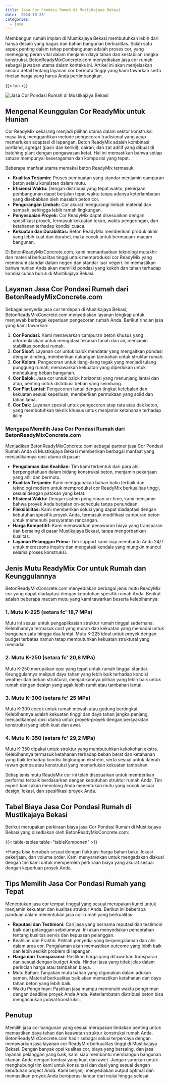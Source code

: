 ```yaml
---
title: Jasa Cor Pondasi Rumah di Mustikajaya Bekasi
date: '2024-10-28'
categories:
  - jasa
---
```


Membangun rumah impian di Mustikajaya Bekasi membutuhkan lebih dari hanya desain yang bagus dan bahan bangunan berkualitas. Salah satu aspek penting dalam tahap pembangunan adalah proses cor, yang memegang peran vital dalam menjamin daya tahan dan kestabilan rangka konstruksi. BetonReadyMixConcrete.com menyediakan jasa cor rumah sebagai jawaban utama dalam konteks ini. Artikel ini akan menjelaskan secara detail tentang layanan cor bermutu tinggi yang kami tawarkan serta rincian harga yang harus Anda pertimbangkan.

{{< toc >}}

![Jasa Cor Pondasi Rumah di Mustikajaya Bekasi](https://betoncor8.github.io/cor/harga-beton-readymix-concrete%20(10).png)

## Mengenal Keunggulan Cor ReadyMix untuk Hunian

Cor ReadyMix sekarang menjadi pilihan utama dalam sektor konstruksi masa kini, menggantikan metode pengecoran tradisional yang acap memerlukan adaptasi di lapangan. Beton ReadyMix adalah kombinasi portland, agregat (pasir dan kerikil), cairan, dan zat aditif yang dibuat di batching plant dengan pengawasan ketat. Hal ini memastikan bahwa setiap satuan mempunyai keseragaman dan komposisi yang tepat.

Beberapa manfaat utama memakai beton ReadyMix termasuk:

- **Kualitas Terjamin:** Proses pembuatan yang standar menjamin campuran beton selalu konsisten dalam mutu.
- **Efisiensi Waktu:** Dengan distribusi yang tepat waktu, pekerjaan pembangunan dapat berjalan tepat waktu tanpa adanya keterlambatan yang disebabkan oleh masalah beton cor.
- **Pengurangan Limbah:** Cor akurat mengurangi limbah material dan sampah, sehingga lebih ramah lingkungan.
- **Penyesuaian Proyek:** Cor ReadyMix dapat disesuaikan dengan spesifikasi proyek, termasuk kekuatan tekan, waktu pengeringan, dan ketahanan terhadap kondisi cuaca.
- **Kekuatan dan Durabilitas:** Beton ReadyMix memberikan produk akhir yang lebih kuat dan durabel, maka cocok untuk bermacam-macam bangunan.

Di BetonReadyMixConcrete.com, kami memanfaatkan teknologi mutakhir dan material berkualitas tinggi untuk memproduksi cor ReadyMix yang memenuhi standar dalam negeri dan standar luar negeri. Ini memastikan bahwa hunian Anda akan memiliki pondasi yang kokoh dan tahan terhadap kondisi cuaca buruk di Mustikajaya Bekasi.

## Layanan Jasa Cor Pondasi Rumah dari BetonReadyMixConcrete.com

Sebagai penyedia jasa cor terdepan di Mustikajaya Bekasi, BetonReadyMixConcrete.com menyediakan layanan lengkap untuk menjawab berbagai keperluan pengecoran rumah Anda. Berikut rincian jasa yang kami tawarkan:

1. **Cor Pondasi:** Kami menawarkan campuran beton khusus yang diformulasikan untuk mengatasi tekanan tanah dan air, menjamin stabilitas pondasi rumah.
2. **Cor Sloof:** Layanan cor untuk balok mendatar yang mengaitkan pondasi dengan dinding, memberikan dukungan tambahan untuk struktur rumah.
3. **Cor Kolom:** Pengecoran untuk tiang-tiang tegak yang menjadi tulang punggung rumah, menawarkan kekuatan yang diperlukan untuk mendukung beban bangunan.
4. **Cor Balok:** Jasa cor untuk balok horizontal yang menunjang lantai dan atap, penting untuk distribusi beban yang seimbang.
5. **Cor Plat Lantai:** Pengecoran lantai dengan tingkat ketebalan dan kekuatan sesuai keperluan, memberikan permukaan yang solid dan tahan lama.
6. **Cor Dak:** Layanan spesial untuk pengecoran atap rata atau dak beton, yang membutuhkan teknik khusus untuk menjamin ketahanan terhadap iklim.

### Mengapa Memilih Jasa Cor Pondasi Rumah dari BetonReadyMixConcrete.com

Menjadikan BetonReadyMixConcrete.com sebagai partner jasa Cor Pondasi Rumah Anda di Mustikajaya Bekasi memberikan berbagai manfaat yang menjadikannya opsi utama di pasar:

- **Pengalaman dan Keahlian:** Tim kami terbentuk dari para ahli berpengetahuan dalam bidang konstruksi beton, menjamin pekerjaan yang ahli dan bermutu.
- **Kualitas Terjamin:** Kami menggunakan bahan baku terbaik dan teknologi modern untuk memproduksi cor ReadyMix berkualitas tinggi, sesuai dengan patokan yang ketat.
- **Efisiensi Waktu:** Dengan sistem pengiriman on-time, kami menjamin bahwa proyek Anda berjalan on-schedule tanpa penundaan.
- **Fleksibilitas:** Kami memberikan solusi yang dapat diadaptasi dengan kebutuhan spesifik proyek Anda, termasuk modifikasi campuran beton untuk memenuhi persyaratan rancangan.
- **Harga Kompetitif:** Kami menawarkan penawaran biaya yang transparan dan bersaing di pasar Mustikajaya Bekasi, tanpa mengorbankan kualitas.
- **Layanan Pelanggan Prima:** Tim support kami siap membantu Anda 24/7 untuk merespons inquiry dan mengatasi kendala yang mungkin muncul selama proses konstruksi.

## Jenis Mutu ReadyMix Cor untuk Rumah dan Keunggulannya

BetonReadyMixConcrete.com menyediakan berbagai jenis mutu ReadyMix cor yang dapat diadaptasi dengan kebutuhan spesifik rumah Anda. Berikut adalah beberapa macam mutu yang kami tawarkan beserta kelebihannya:

### 1\. Mutu K-225 (setara fc' 18,7 MPa)

Mutu ini sesuai untuk pengaplikasian struktur rumah tinggal sederhana. Kelebihannya termasuk cost yang murah dan kekuatan yang memadai untuk bangunan satu hingga dua lantai. Mutu K-225 ideal untuk proyek dengan budget terbatas namun tetap membutuhkan kekuatan struktural yang memadai.

### 2\. Mutu K-250 (setara fc' 20,8 MPa)

Mutu K-250 merupakan opsi yang tepat untuk rumah tinggal standar. Keunggulannya meliputi daya tahan yang lebih baik terhadap kondisi weather dan beban struktural, menjadikannya pilihan yang lebih baik untuk rumah dengan design yang agak lebih rumit atau tambahan lantai.

### 3\. Mutu K-300 (setara fc' 25 MPa)

Mutu K-300 cocok untuk rumah mewah atau gedung bertingkat. Kelebihannya adalah kekuatan tinggi dan daya tahan jangka panjang, menjadikannya opsi utama untuk proyek-proyek dengan persyaratan konstruksi yang lebih kuat dan awet.

### 4\. Mutu K-350 (setara fc' 29,2 MPa)

Mutu K-350 dipakai untuk struktur yang membutuhkan kekokohan ekstra. Kelebihannya termasuk ketahanan terhadap beban berat dan ketahanan yang baik terhadap kondisi lingkungan ekstrem, serta sesuai untuk daerah rawan gempa atau konstruksi yang memerlukan kekuatan tambahan.

Setiap jenis mutu ReadyMix cor ini telah disesuaikan untuk memberikan performa terbaik berdasarkan dengan kebutuhan struktur rumah Anda. Tim expert kami akan menolong Anda menentukan mutu yang cocok sesuai design, lokasi, dan spesifikasi proyek Anda.

## Tabel Biaya Jasa Cor Pondasi Rumah di Mustikajaya Bekasi

Berikut merupakan perkiraan biaya jasa Cor Pondasi Rumah di Mustikajaya Bekasi yang disediakan oleh BetonReadyMixConcrete.com:

{{< table-tables table="tableKomponen" >}}

\*Harga bisa berubah sesuai dengan fluktuasi harga bahan baku, lokasi pekerjaan, dan volume order. Kami menyarankan untuk mengadakan diskusi dengan tim kami untuk memperoleh perkiraan biaya yang akurat sesuai dengan keperluan proyek Anda.

## Tips Memilih Jasa Cor Pondasi Rumah yang Tepat

Menentukan jasa cor tempat tinggal yang sesuai merupakan kunci untuk menjamin kekuatan dan kualitas struktur Anda. Berikut ini beberapa panduan dalam menentukan jasa cor rumah yang berkualitas:

- **Reputasi dan Testimoni:** Cari jasa yang bernama reputasi dan testimoni baik dari pelanggan sebelumnya. Ini akan menyediakan pencerahan tentang kualitas servis dan kepuasan pelanggan.
- Keahlian dan Praktik: Pilihlah penyedia yang berpengalaman dan ahli dalam area cor. Pengalaman akan memastikan outcome yang lebih baik dan lebih sedikit problem di lapangan.
- **Harga dan Transparansi:** Pastikan harga yang ditawarkan transparan dan sesuai dengan budget Anda. Hindari jasa yang tidak jelas dalam perincian harga atau tambahan biaya.
- Mutu Bahan: Tanyakan mutu bahan yang digunakan dalam adukan semen. Material berkualitas baik akan memastikan ketahanan dan daya tahan beton yang lebih baik.
- Waktu Pengiriman: Pastikan jasa mampu memenuhi waktu pengiriman dengan deadline proyek Anda Anda. Keterlambatan distribusi beton bisa mengacaukan jadwal konstruksi.

## Penutup

Memilih jasa cor bangunan yang sesuai merupakan tindakan penting untuk memastikan daya tahan dan keawetan struktur konstruksi rumah Anda. BetonReadyMixConcrete.com hadir sebagai solusi terpercaya dengan menawarkan jasa layanan cor ReadyMix berkualitas tinggi di Mustikajaya Bekasi. Dengan banyak opsi kualitas cor, biaya yang bersaing, dan jasa layanan pelanggan yang baik, kami siap membantu membangun bangunan idaman Anda dengan fondasi yang kuat dan awet. Jangan sungkan untuk menghubungi tim kami untuk konsultasi dan deal yang sesuai dengan kebutuhan project Anda. Kami berjanji menyediakan output optimal dan memastikan proyek Anda beroperasi lancar dari mulai hingga selesai.
